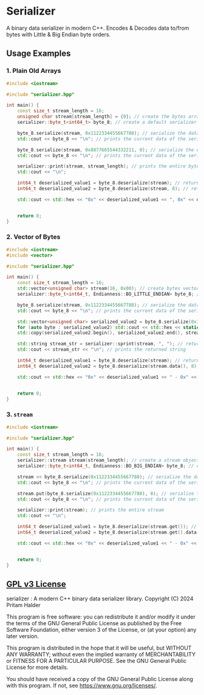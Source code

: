 # Serializer

A binary data serializer in modern C++. Encodes & Decodes data to/from bytes with Little & Big Endian byte orders.

## Usage Examples

### 1. Plain Old Arrays

```cpp
#include <iostream>

#include "serializer.hpp"

int main() {
    const size_t stream_length = 16;
    unsigned char stream[stream_length] = {0}; // create the bytes array
    serializer::byte_t<int64_t> byte_8; // create a default serializer object (Big Endian) of 8 bytes

    byte_8.serialize(stream, 0x1122334455667788); // serialize the data and start putting it from 0 index of bytes array
    std::cout << byte_8 << "\n"; // prints the current data of the serializer object

    byte_8.serialize(stream, 0x8877665544332211, 8); // serialize the data and start putting it from 8th index of bytes array
    std::cout << byte_8 << "\n"; // prints the current data of the serializer object (data inside object changed)

    serializer::print(stream, stream_length); // prints the entire bytes array (default delimeter "<space>")
    std::cout << "\n";

    int64_t deserialized_value1 = byte_8.deserialize(stream); // returns the data after deserializing from 0 index of bytes array
    int64_t deserialized_value2 = byte_8.deserialize(stream, 8); // returns the data after deserializing from 8th index of bytes array

    std::cout << std::hex << "0x" << deserialized_value1 << ", 0x" << deserialized_value2 << std::dec << "\n";


    return 0;
}

```

### 2. Vector of Bytes

```cpp
#include <iostream>
#include <vector>

#include "serializer.hpp"

int main() {
    const size_t stream_length = 16;
    std::vector<unsigned char> stream(16, 0x00); // create bytes vector with size & default values
    serializer::byte_t<int64_t, Endianness::BO_LITTLE_ENDIAN> byte_8; // create a serializer object (Little Endian) of 8 bytes

    byte_8.serialize(stream, 0x1122334455667788); // serialize the data and start putting it from 0 index of bytes vector
    std::cout << byte_8 << "\n"; // prints the current data of the serializer object

    std::vector<unsigned char> serialized_value2 = byte_8.serialize(0x1122334455667788); // returns the bytes vector of the serialized data
    for (auto byte : serialized_value2) std::cout << std::hex << static_cast<uint>(byte) << " "; std::cout << std::dec << "\n"; // prints the returned bytes vector
    std::copy(serialized_value2.begin(), serialized_value2.end(), stream.begin() + 8); // putting the returned bytes vector to the `stream` bytes vector from its 8th index

    std::string stream_str = serializer::sprint(stream, ", "); // returns the bytes as a string with <comma> delimeter
    std::cout << stream_str << "\n"; // prints the returned string

    int64_t deserialized_value1 = byte_8.deserialize(stream); // returns the data after deserializing from 0 index of bytes array
    int64_t deserialized_value2 = byte_8.deserialize(stream.data(), 8); // returns the data after deserializing from 8th index of internal memory of the bytes array

    std::cout << std::hex << "0x" << deserialized_value1 << " - 0x" << deserialized_value2 << std::dec << "\n";


    return 0;
}
```

### 3. `stream`

```cpp
#include <iostream>

#include "serializer.hpp"

int main() {
    const size_t stream_length = 16;
    serializer::stream stream(stream_length); // create a stream object with length
    serializer::byte_t<int64_t, Endianness::BO_BIG_ENDIAN> byte_8; // create a serializer object (Big Endian) of 8 bytes

    stream << byte_8.serialize(0x1122334455667788); // serialize the data and put it into the stream after previous
    std::cout << byte_8 << "\n"; // prints the current data of the serializer object

    stream.put(byte_8.serialize(0x1122334455667788), 8); // serialize the data and start putting it from 8th index of the stream
    std::cout << byte_8 << "\n"; // prints the current data of the serializer object

    serializer::print(stream); // prints the entire stream
    std::cout << "\n";

    int64_t deserialized_value1 = byte_8.deserialize(stream.get()); // returns the data after deserializing from 0 index of stream vector
    int64_t deserialized_value2 = byte_8.deserialize(stream.get().data(), 8); // returns the data after deserializing from 8th index of internal stream array

    std::cout << std::hex << "0x" << deserialized_value1 << " - 0x" << deserialized_value2 << std::dec << "\n";


    return 0;
}
```

## [GPL v3 License](./LICENSE)

serializer : A modern C++ binary data serializer library.
Copyright (C) 2024 Pritam Halder

This program is free software: you can redistribute it and/or modify
it under the terms of the GNU General Public License as published by
the Free Software Foundation, either version 3 of the License, or
(at your option) any later version.

This program is distributed in the hope that it will be useful,
but WITHOUT ANY WARRANTY; without even the implied warranty of
MERCHANTABILITY or FITNESS FOR A PARTICULAR PURPOSE. See the
GNU General Public License for more details.

You should have received a copy of the GNU General Public License
along with this program. If not, see <https://www.gnu.org/licenses/>.
